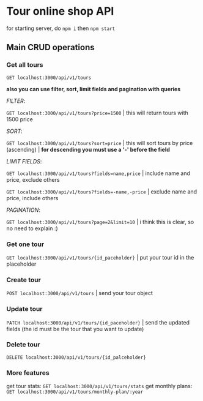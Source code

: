 # Tour online shop API

for starting server, do `npm i` then `npm start`

## Main CRUD operations

### Get all tours

`GET localhost:3000/api/v1/tours`

**also you can use filter, sort, limit fields and pagination with queries**

_FILTER_:

`GET localhost:3000/api/v1/tours?price=1500` | this will return tours with 1500 price

_SORT_:

`GET localhost:3000/api/v1/tours?sort=price` | this will sort tours by price (ascending) |
**for descending you must use a '-' before the field**

_LIMIT FIELDS_:

`GET localhost:3000/api/v1/tours?fields=name,price` | include name and price, exclude others

`GET localhost:3000/api/v1/tours?fields=-name,-price` | exclude name and price, include others

_PAGINATION_:

`GET localhost:3000/api/v1/tours?page=2&limit=10` | i think this is clear, so no need to explain :)

### Get one tour

`GET localhost:3000/api/v1/tours/{id_paceholder}` | put your tour id in the placeholder

### Create tour

`POST localhost:3000/api/v1/tours` | send your tour object

### Update tour

`PATCH localhost:3000/api/v1/tours/{id_paceholder}` | send the updated fields (the id must be the tour that you want to update)

### Delete tour

`DELETE localhost:3000/api/v1/tours/{id_palceholder}`

### More features

get tour stats: `GET localhost:3000/api/v1/tours/stats`
get monthly plans: `GET localhost:3000/api/v1/tours/monthly-plan/:year`
